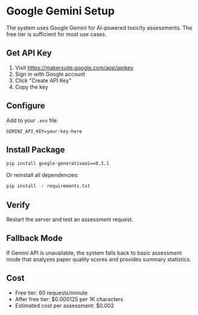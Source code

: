 # Google Gemini Setup

The system uses Google Gemini for AI-powered toxicity assessments. The free tier is sufficient for most use cases.

## Get API Key

1. Visit https://makersuite.google.com/app/apikey
2. Sign in with Google account
3. Click "Create API Key"
4. Copy the key

## Configure

Add to your `.env` file:

```
GEMINI_API_KEY=your-key-here
```

## Install Package

```bash
pip install google-generativeai==0.3.1
```

Or reinstall all dependencies:

```bash
pip install -r requirements.txt
```

## Verify

Restart the server and test an assessment request.

## Fallback Mode

If Gemini API is unavailable, the system falls back to basic assessment mode that analyzes paper quality scores and provides summary statistics.

## Cost

- Free tier: 60 requests/minute
- After free tier: $0.000125 per 1K characters
- Estimated cost per assessment: $0.002
